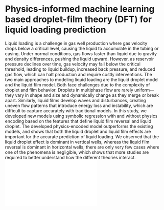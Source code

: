 # Physics-informed machine learning based droplet-film theory (DFT) for liquid loading prediction

Liquid loading is a challenge in gas well production where gas velocity drops below a critical level, causing the liquid to accumulate in the tubing or casing. Under normal conditions, gas flows faster than liquid due to gravity and density differences, pushing the liquid upward. However, as reservoir pressure declines over time, gas velocity may fall below the critical threshold, leading to liquid buildup, increased back pressure, and reduced gas flow, which can halt production and require costly interventions. The two main approaches to modeling liquid loading are the liquid droplet model and the liquid film model. Both face challenges due to the complexity of droplet and film behavior. Droplets in multiphase flow are rarely uniform—they vary in shape and size and dynamically change as they merge or break apart. Similarly, liquid films develop waves and disturbances, creating uneven flow patterns that introduce energy loss and instability, which are difficult to capture accurately with traditional models.
In this study, we developed new models using symbolic regression with and without physics encoding based on the features that define liquid film reversal and liquid droplet. The developed physics-encoded model outperforms the existing models,  and shows that both the liquid droplet and liquid film effects are important for the accurate prediction of liquid loading.  We observed that the liquid droplet effect is dominant in vertical wells, whereas the liquid film reversal is dominant in horizontal wells; there are only very few cases where one of the phenomena is negligible, which shows that more studies are required to better understand how the different theories interact.
![Alt text](./Our_approach.pdf)
